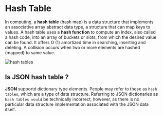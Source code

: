 # Hash Table

In computing, a **hash table** (hash map) is a data structure that implements an associative array abstract data type, a structure that can map keys to values. A hash table uses a **hash function** to compute an index, also called a hash code, into an array of buckets or slots, from which the desired value can be found. It offers O (1) amortized time in searching, inserting and deleting. A collision occurs when two or more elements are hashed (mapped) to same value.

![hash tables](https://upload.wikimedia.org/wikipedia/commons/thumb/7/7d/Hash_table_3_1_1_0_1_0_0_SP.svg/1200px-Hash_table_3_1_1_0_1_0_0_SP.svg.png)

## Is JSON hash table ?

**JSON** supportd dictionary type elements. People may refer to these as `hash tables`, which are a type of data structure. Referring to JSON dictionaries as `hash tables would` be technically incorrect, however, as there is no particular data structure implementation associated with the JSON data itself.